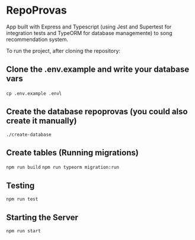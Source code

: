 # RepoProvas 

App built with Express and Typescript (using Jest and Supertest for integration tests and TypeORM for database managemente) to song recommendation system.


To run the project, after cloning the repository:

## Clone the .env.example and write your database vars
`cp .env.example .env`\

## Create the database repoprovas (you could also create it manually)
`./create-database`


## Create tables (Running migrations)
`npm run build`
`npm run typeorm migration:run`

## Testing

`npm run test`

## Starting the Server

`npm run start`